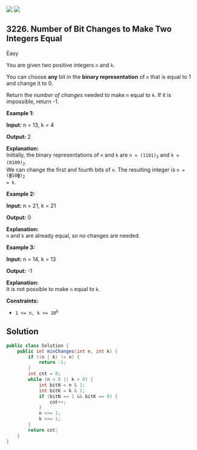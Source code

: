 [![](https://img.shields.io/github/stars/javadev/LeetCode-in-Java?label=Stars&style=flat-square)](https://github.com/javadev/LeetCode-in-Java)
[![](https://img.shields.io/github/forks/javadev/LeetCode-in-Java?label=Fork%20me%20on%20GitHub%20&style=flat-square)](https://github.com/javadev/LeetCode-in-Java/fork)

## 3226\. Number of Bit Changes to Make Two Integers Equal

Easy

You are given two positive integers `n` and `k`.

You can choose **any** bit in the **binary representation** of `n` that is equal to 1 and change it to 0.

Return the _number of changes_ needed to make `n` equal to `k`. If it is impossible, return -1.

**Example 1:**

**Input:** n = 13, k = 4

**Output:** 2

**Explanation:**   
 Initially, the binary representations of `n` and `k` are <code>n = (1101)<sub>2</sub></code> and <code>k = (0100)<sub>2</sub></code>.   
 We can change the first and fourth bits of `n`. The resulting integer is <code>n = (<ins>**0**</ins>10<ins>**0**</ins>)<sub>2</sub> = k</code>.

**Example 2:**

**Input:** n = 21, k = 21

**Output:** 0

**Explanation:**   
 `n` and `k` are already equal, so no changes are needed.

**Example 3:**

**Input:** n = 14, k = 13

**Output:** \-1

**Explanation:**   
 It is not possible to make `n` equal to `k`.

**Constraints:**

*   <code>1 <= n, k <= 10<sup>6</sup></code>

## Solution

```java
public class Solution {
    public int minChanges(int n, int k) {
        if ((n | k) != n) {
            return -1;
        }
        int cnt = 0;
        while (n > 0 || k > 0) {
            int bitN = n & 1;
            int bitK = k & 1;
            if (bitN == 1 && bitK == 0) {
                cnt++;
            }
            n >>= 1;
            k >>= 1;
        }
        return cnt;
    }
}
```
